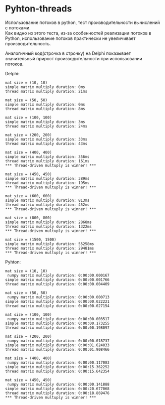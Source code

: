# Pyhton-threads

Использование потоков в python, тест производительности вычислений с потоками.  
Как видно из этого теста, из-за особенностей реализации потоков в Python, использование потоков практически не увеличивает производительность.

Аналогичный код(строчка в строчку) на Delphi показывает значительный прирост производительности при использовании потоков.

Delphi:  
```
mat size = (10, 10)
simple matrix multiply duration: 0ms
thread matrix multiply duration: 21ms

mat size = (50, 50)
simple matrix multiply duration: 0ms
thread matrix multiply duration: 8ms

mat size = (100, 100)
simple matrix multiply duration: 3ms
thread matrix multiply duration: 24ms

mat size = (200, 200)
simple matrix multiply duration: 33ms
thread matrix multiply duration: 43ms

mat size = (400, 400)
simple matrix multiply duration: 356ms
thread matrix multiply duration: 161ms
*** Thread-driven multuply is winner! ***

mat size = (450, 450)
simple matrix multiply duration: 389ms
thread matrix multiply duration: 195ms
*** Thread-driven multuply is winner! ***

mat size = (600, 600)
simple matrix multiply duration: 813ms
thread matrix multiply duration: 452ms
*** Thread-driven multuply is winner! ***

mat size = (800, 800)
simple matrix multiply duration: 2868ms
thread matrix multiply duration: 1322ms
*** Thread-driven multuply is winner! ***

mat size = (1500, 1500)
simple matrix multiply duration: 55258ms
thread matrix multiply duration: 29481ms
*** Thread-driven multuply is winner! ***
```

Pyhton:  
```
mat size = (10, 10)
 numpy matrix multiply duration: 0:00:00.000167
simple matrix multiply duration: 0:00:00.001766
thread matrix multiply duration: 0:00:00.004409

mat size = (50, 50)
 numpy matrix multiply duration: 0:00:00.000713
simple matrix multiply duration: 0:00:00.022221
thread matrix multiply duration: 0:00:00.027154

mat size = (100, 100)
 numpy matrix multiply duration: 0:00:00.003517
simple matrix multiply duration: 0:00:00.173255
thread matrix multiply duration: 0:00:00.198097

mat size = (200, 200)
 numpy matrix multiply duration: 0:00:00.018737
simple matrix multiply duration: 0:00:01.624033
thread matrix multiply duration: 0:00:01.908466

mat size = (400, 400)
 numpy matrix multiply duration: 0:00:00.117083
simple matrix multiply duration: 0:00:15.362252
thread matrix multiply duration: 0:00:15.642354

mat size = (450, 450)
 numpy matrix multiply duration: 0:00:00.141888
simple matrix multiply duration: 0:00:20.677068
thread matrix multiply duration: 0:00:18.869476
*** Thread-driven multuply is winner! ***
```

